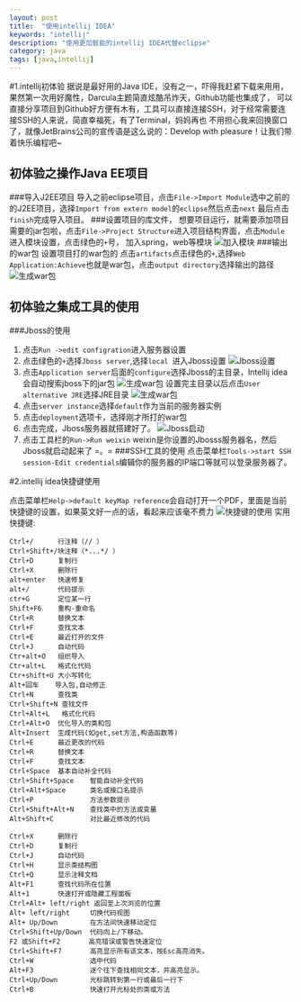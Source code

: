 ```yaml
---
layout: post
title:  "使用intellij IDEA"
keywords: "intellij"
description: "使用更加智能的intellij IDEA代替eclipse"
category: java
tags: [java,intellij]
---
```

#1.intellij初体验
据说是最好用的Java IDE，没有之一，吓得我赶紧下载来用用，果然第一次用好魔性，Darcula主题简直炫酷吊炸天，Github功能也集成了，
可以直接分享项目到Github好方便有木有，工具可以直接连接SSH，对于经常需要连接SSH的人来说，简直幸福死，有了Terminal，妈妈再也
不用担心我来回换窗口了，就像JetBrains公司的宣传语是这么说的：Develop with pleasure！让我们带着快乐编程吧~
## 初体验之操作Java EE项目
###导入J2EE项目
导入之前eclipse项目，点击`File->Import Module`选中之前的的J2EE项目，选择`Import from extern model`的`eclipse`然后点击`next`
最后点击`finish`完成导入项目。
###设置项目的库文件，
想要项目运行，就需要添加项目需要的jar包啦，点击`File->Project Structure`进入项目结构界面，点击`Module`进入模块设置，点击绿色的`+`号，
加入spring，web等模块
![加入模块](http://i2.tietuku.com/5d2dd21a7a197043s.png)
###输出的war包
设置项目打的war包的
点击`artifacts`点击绿色的`+`,选择`Web Application:Achieve`也就是war包，点击`output directory`选择输出的路径
![生成war包](http://i2.tietuku.com/0b9e41ca80ca029as.png)

## 初体验之集成工具的使用
###Jboss的使用
1. 点击`Run ->edit configration`进入服务器设置
2. 点击绿色的`+`选择`Jboss server`,选择`local `进入Jboss设置
![Jboss设置](http://i2.tietuku.com/f1cf95cf1ccb78e1s.png)
3. 点击`Application server`后面的`configure`选择Jboss的主目录，Intellij idea会自动搜索jboss下的jar包
![生成war包](http://i2.tietuku.com/cdd125a88d8f0430s.png)
设置完主目录以后点击`User alternative JRE`选择JRE目录
![生成war包](http://i2.tietuku.com/aeecfd9418e1b94as.png)
4. 点击`server instance`选择`default`作为当前的服务器实例
5. 点击`deployment`选项卡，选择刚才所打的war包
6. 点击完成，Jboss服务器就搭建好了。
![Jboss启动](http://i2.tietuku.com/e4b9eead835dc1ads.png)
7. 点击工具栏的`Run->Run weixin` weixin是你设置的Jbosss服务器名，然后Jboss就启动起来了 =。=
###SSH工具的使用
点击菜单栏`Tools->start SSH session-Edit credentials`编辑你的服务器的IP端口等就可以登录服务器了。

#2.intellij idea快捷键使用

点击菜单栏`Help->default keyMap reference`会自动打开一个PDF，里面是当前快捷键的设置，如果英文好一点的话，看起来应该毫不费力
![快捷键的使用](http://i2.tietuku.com/e403cd26fa8f754cs.png)
实用快捷键:

    Ctrl+/      行注释（// ）
    Ctrl+Shift+/块注释（*...*/ ）
    Ctrl+D      复制行
    Ctrl+X      删除行
    alt+enter   快速修复
    alt+/       代码提示
    ctr+G       定位某一行
    Shift+F6    重构-重命名
    Ctrl+R      替换文本
    Ctrl+F      查找文本
    Ctrl+E      最近打开的文件
    Ctrl+J      自动代码
    Ctr+alt+O   组织导入
    Ctr+alt+L   格式化代码
    Ctr+shift+U 大小写转化
    Alt+回车    导入包,自动修正
    Ctrl+N      查找类
    Ctrl+Shift+N 查找文件
    Ctrl+Alt+L   格式化代码
    Ctrl+Alt+O  优化导入的类和包
    Alt+Insert  生成代码(如get,set方法,构造函数等)
    Ctrl+E      最近更改的代码
    Ctrl+R      替换文本
    Ctrl+F      查找文本
    Ctrl+Space  基本自动补全代码
    Ctrl+Shift+Space    智能自动补全代码
    Ctrl+Alt+Space      类名或接口名提示
    Ctrl+P              方法参数提示
    Ctrl+Shift+Alt+N    查找类中的方法或变量
    Alt+Shift+C         对比最近修改的代码

    Ctrl+X      删除行
    Ctrl+D      复制行
    Ctrl+J      自动代码
    Ctrl+H      显示类结构图
    Ctrl+Q      显示注释文档
    Alt+F1      查找代码所在位置
    Alt+1       快速打开或隐藏工程面板
    Ctrl+Alt+ left/right 返回至上次浏览的位置
    Alt+ left/right     切换代码视图
    Alt+ Up/Down        在方法间快速移动定位
    Ctrl+Shift+Up/Down  代码向上/下移动。
    F2 或Shift+F2       高亮错误或警告快速定位
    Ctrl+Shift+F7       高亮显示所有该文本，按Esc高亮消失。
    Ctrl+W              选中代码
    Alt+F3              逐个往下查找相同文本，并高亮显示。
    Ctrl+Up/Down        光标跳转到第一行或最后一行下
    Ctrl+B              快速打开光标处的类或方法

